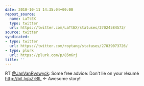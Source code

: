 ```yaml
---
date: 2010-10-11 14:35:04+00:00
repost_source:
  name: LaTtEX
  type: twitter
  url: https://twitter.com/LaTtEX/statuses/27024584573/
source: twitter
syndicated:
- type: twitter
  url: https://twitter.com/roytang/statuses/27039073726/
- type: plurk
  url: https://plurk.com/p/85m6rj
title: ''
---
```


RT [@JanVanRyswyck](https://twitter.com/JanVanRyswyck/): Some free advice: Don't lie on your résumé http://bit.ly/aZrBlL &lt;- Awesome story!